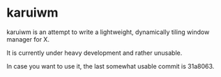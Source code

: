 karuiwm
=======

karuiwm is an attempt to write a lightweight, dynamically tiling window manager
for X.

It is currently under heavy development and rather unusable.

In case you want to use it, the last somewhat usable commit is 31a8063.
